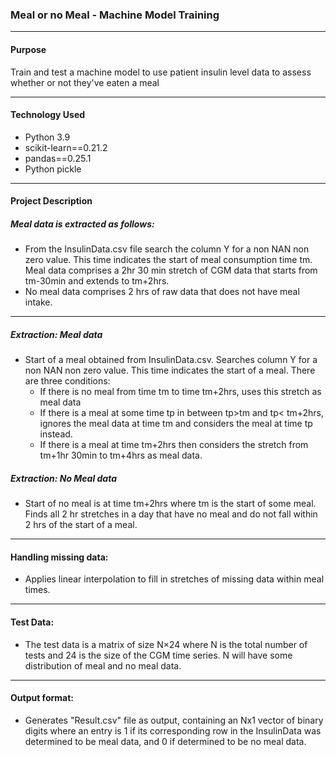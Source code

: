 ### Meal or no Meal - Machine Model Training

---

#### Purpose
Train and test a machine model to use patient insulin level data to assess whether or not they've eaten a meal

---

#### Technology Used
- Python 3.9
- scikit-learn==0.21.2
- pandas==0.25.1
- Python pickle

---

#### Project Description

##### Meal data is extracted as follows:
- From the InsulinData.csv file search the column Y for a non NAN non zero value. This time indicates the start of meal consumption time tm. Meal data comprises a 2hr 30 min stretch of CGM data that starts from tm-30min and extends to tm+2hrs.
- No meal data comprises 2 hrs of raw data that does not have meal intake.

---

##### Extraction: Meal data
- Start of a meal obtained from InsulinData.csv. Searches column Y for a non NAN non zero value. This time indicates the start of a meal. There are three conditions:
  - If there is no meal from time tm to time tm+2hrs, uses this stretch as meal data
  - If there is a meal at some time tp in between tp>tm and tp< tm+2hrs, ignores the meal data at time tm and considers the meal at time tp instead.
  - If there is a meal at time tm+2hrs then considers the stretch from tm+1hr 30min to tm+4hrs as meal data.

##### Extraction: No Meal data
- Start of no meal is at time tm+2hrs where tm is the start of some meal. Finds all 2 hr stretches in a day that have no meal and do not fall within 2 hrs of the start of a meal.

---

#### Handling missing data:
- Applies linear interpolation to fill in stretches of missing data within meal times.

---

#### Test Data:
- The test data is a matrix of size N×24 where N is the total number of tests and 24 is the size of the CGM time series. N will have some distribution of meal and no meal data.

---

#### Output format:
- Generates "Result.csv" file as output, containing an Nx1 vector of binary digits where an entry is 1 if its corresponding row in the InsulinData was determined to be meal data, and 0 if determined to be no meal data.